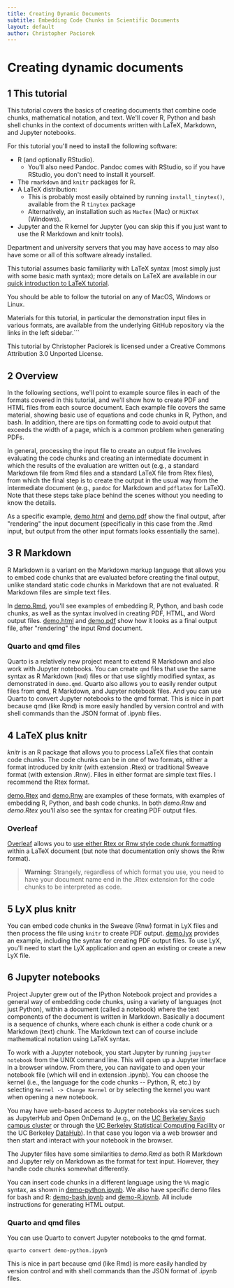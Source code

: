 ```yaml
---
title: Creating Dynamic Documents
subtitle: Embedding Code Chunks in Scientific Documents
layout: default
author: Christopher Paciorek
---
```


# Creating dynamic documents

## 1 This tutorial

This tutorial covers the basics of creating documents that combine code chunks, mathematical notation, and text. We'll cover R, Python and bash shell chunks in the context of documents written with LaTeX, Markdown, and Jupyter notebooks.

For this tutorial you'll need to install the following software:

* R (and optionally RStudio).
   * You'll also need Pandoc. Pandoc comes with RStudio, so if you have RStudio, you don't need to install it yourself.
* The `rmarkdown` and `knitr` packages for R.
* A LaTeX distribution:
   * This is probably most easily obtained by running `install_tinytex()`, available from the R `tinytex` package
   * Alternatively, an installation such as `MacTex` (Mac) or `MiKTeX` (Windows).
* Jupyter and the R kernel for Jupyter (you can skip this if you just want to use the R Markdown and knitr tools).

Department and university servers that you may have access to may also have some or all of this software already installed.

This tutorial assumes basic familiarity with LaTeX syntax (most simply just with some basic math syntax); more details on LaTeX are available in our [quick introduction to LaTeX tutorial](https://statistics.berkeley.edu/computing/training/tutorials).

You should be able to follow the tutorial on any of MacOS, Windows or Linux. 

Materials for this tutorial, in particular the demonstration input files in various formats, are available from the underlying GitHub repository via the links in the left sidebar.```

This tutorial by Christopher Paciorek is licensed under a Creative Commons Attribution 3.0 Unported License.


## 2 Overview

In the following sections, we'll point to example source files in each of the formats covered in this tutorial, and we'll show how to create PDF and HTML files from each source document. Each example file covers the same material, showing basic use of equations and code chunks in R, Python, and bash. In addition, there are tips on formatting code to avoid output that exceeds the width of a page, which is a common problem when generating PDFs.

In general, processing the input file to create an output file involves evaluating the code chunks and creating an intermediate document in which the results of the evaluation are written out (e.g., a standard Markdown file from Rmd files and a standard LaTeX file from Rtex files), from which the final step is to create the output in the usual way from the intermediate document (e.g., `pandoc` for Markdown and `pdflatex` for LaTeX). Note that these steps take place behind the scenes without you needing to know the details.

As a specific example, [demo.html](demo.html) and [demo.pdf](demo.pdf) show the final output, after "rendering" the input document (specifically in this case from the .Rmd input, but output from the other input formats looks essentially the same). 

## 3 R Markdown

R Markdown is a variant on the Markdown markup language that allows you to embed code chunks that are evaluated before creating the final output, unlike standard static code chunks in Markdown that are not evaluated. R Markdown files are simple text files.

In [demo.Rmd](demo.Rmd), you'll see examples of embedding R, Python, and bash code chunks, as well as the syntax involved in creating PDF, HTML, and Word output files. [demo.html](demo.html) and [demo.pdf](demo.pdf) show how it looks as a final output file, after "rendering" the input Rmd document. 

### Quarto and qmd files

Quarto is a relatively new project meant to extend R Markdown and also work with Jupyter notebooks. You can create `qmd` files that use the same syntax as R Markdown (`Rmd`) files or that use slightly modified syntax, as demonstrated in `demo.qmd`. Quarto also allows you to easily render output files from qmd, R Markdown, and Jupyter notebook files. And you can use Quarto to convert Jupyter notebooks to the qmd format. This is nice in part because qmd (like Rmd) is more easily handled by version control and with shell commands than the JSON format of .ipynb files.

## 4 LaTeX plus knitr

*knitr* is an R package that allows you to process LaTeX files that contain code chunks. The code chunks can be in one of two formats, either a format introduced by knitr (with extension .Rtex) or traditional Sweave format (with extension .Rnw). Files in either format are simple text files. I recommend the Rtex format.

[demo.Rtex](demo.Rtex) and [demo.Rnw](demo.Rnw) are examples of these formats, with examples of embedding R, Python, and bash code chunks.  In both *demo.Rnw* and *demo.Rtex* you'll also see the syntax for creating PDF output files.

### Overleaf

[Overleaf](overleaf.com) allows you to [use either Rtex or Rnw style code chunk formatting](https://www.overleaf.com/learn/latex/Knitr) within a LaTeX document (but note that documentation only shows the Rnw format). 

> **Warning**:
> Strangely, regardless of which format you use, you need to have your document name end in the .Rtex extension for the code chunks to be interpreted as code.

## 5 LyX plus knitr

You can embed code chunks in the Sweave (Rnw) format in LyX files and then process the file using `knitr` to create PDF output. [demo.lyx](demo.lyx) provides an example, including the syntax for creating PDF output files. To use LyX, you'll need to start the LyX application and open an existing or create a new LyX file.

## 6 Jupyter notebooks

Project Jupyter grew out of the IPython Notebook project and provides a general way of embedding code chunks, using a variety of languages (not just Python), within a document (called a notebook) where the text components of the document is written in Markdown. Basically a document is a sequence of chunks, where each chunk is either a code chunk or a Markdown (text) chunk. The Markdown text can of course include mathematical notation using LaTeX syntax. 

To work with a Jupyter notebook, you start Jupyter by running `jupyter notebook` from the UNIX command line. This will open up a Jupyter interface in a browser window. From there, you can navigate to and open your notebook file (which will end in extension .ipynb). You can choose the kernel (i.e., the language for the code chunks -- Python, R, etc.) by selecting `Kernel -> Change Kernel` or by selecting the kernel you want when opening a new notebook.

You may have web-based access to Jupyter notebooks via services such as JupyterHub and Open OnDemand (e.g., on the [UC Berkeley Savio campus cluster](https://ood.brc.berkeley.edu) or through the [UC Berkeley Statistical Computing Facility](https://jupyter.stat.berkeley.edu) or the UC Berkeley [DataHub](https://datahub.berkeley.edu)). In that case you logon via a web browser and then start and interact with your notebook in the browser.

The Jupyter files have some similarities to *demo.Rmd* as both R Markdown and Jupyter rely on Markdown as the format for text input. However, they handle code chunks somewhat differently.

You can insert code chunks in a different language using the `%%` magic syntax, as shown in [demo-python.ipynb](demo-python.ipynb). We also have specific demo files for bash and R: [demo-bash.ipynb](demo-bash.ipynb) and [demo-R.ipynb](demo-R.ipynb).  All include instructions for generating HTML output. 

### Quarto and qmd files

You can use Quarto to convert Jupyter notebooks to the qmd format. 

```
quarto convert demo-python.ipynb 
```

This is nice in part because qmd (like Rmd) is more easily handled by version control and with shell commands than the JSON format of .ipynb files.


